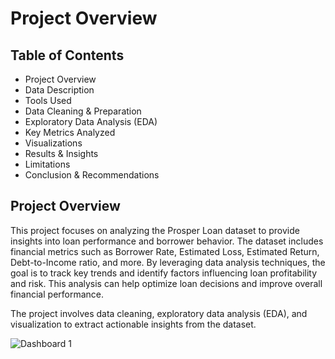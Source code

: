 # Project Overview

## Table of Contents

- Project Overview
- Data Description
- Tools Used
- Data Cleaning & Preparation
- Exploratory Data Analysis (EDA)
- Key Metrics Analyzed
- Visualizations
- Results & Insights
- Limitations
- Conclusion & Recommendations

## Project Overview

This project focuses on analyzing the Prosper Loan dataset to provide insights into loan performance and borrower behavior. The dataset includes financial metrics such as Borrower Rate, Estimated Loss, Estimated Return, Debt-to-Income ratio, and more. By leveraging data analysis techniques, the goal is to track key trends and identify factors influencing loan profitability and risk. This analysis can help optimize loan decisions and improve overall financial performance.

The project involves data cleaning, exploratory data analysis (EDA), and visualization to extract actionable insights from the dataset.

![Dashboard 1](https://github.com/user-attachments/assets/2a19cb45-39e7-418b-ba65-4254501ab550)
